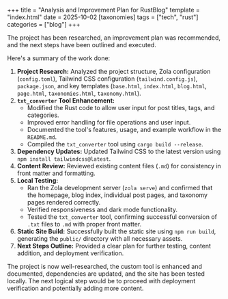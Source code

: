+++
title = "Analysis and Improvement Plan for RustBlog"
template = "index.html"
date = 2025-10-02
[taxonomies]
tags = ["tech", "rust"]
categories = ["blog"]
+++

The project has been researched, an improvement plan was recommended, and the next steps have been outlined and executed.

Here's a summary of the work done:

1.  **Project Research:** Analyzed the project structure, Zola configuration (`config.toml`), Tailwind CSS configuration (`tailwind.config.js`), `package.json`, and key templates (`base.html`, `index.html`, `blog.html`, `page.html`, `taxonomies.html`, `taxonomy.html`).
2.  **`txt_converter` Tool Enhancement:**
    *   Modified the Rust code to allow user input for post titles, tags, and categories.
    *   Improved error handling for file operations and user input.
    *   Documented the tool's features, usage, and example workflow in the `README.md`.
    *   Compiled the `txt_converter` tool using `cargo build --release`.
3.  **Dependency Updates:** Updated Tailwind CSS to the latest version using `npm install tailwindcss@latest`.
4.  **Content Review:** Reviewed existing content files (`.md`) for consistency in front matter and formatting.
5.  **Local Testing:**
    *   Ran the Zola development server (`zola serve`) and confirmed that the homepage, blog index, individual post pages, and taxonomy pages rendered correctly.
    *   Verified responsiveness and dark mode functionality.
    *   Tested the `txt_converter` tool, confirming successful conversion of `.txt` files to `.md` with proper front matter.
6.  **Static Site Build:** Successfully built the static site using `npm run build`, generating the `public/` directory with all necessary assets.
7.  **Next Steps Outline:** Provided a clear plan for further testing, content addition, and deployment verification.

The project is now well-researched, the custom tool is enhanced and documented, dependencies are updated, and the site has been tested locally. The next logical step would be to proceed with deployment verification and potentially adding more content.